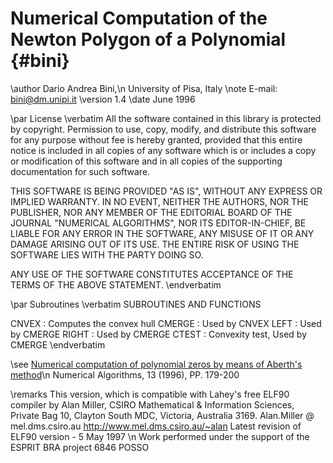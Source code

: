 Numerical Computation of the Newton Polygon of a Polynomial {#bini}
============================================================
\author Dario Andrea Bini,\n University of Pisa, Italy
\note E-mail: bini@dm.unipi.it
\version 1.4
\date June 1996 

\par License
\verbatim
All the software  contained in this library  is protected by copyright. 
Permission  to use, copy, modify, and  distribute this software for any 
purpose without fee is hereby granted, provided that this entire notice 
is included  in all copies  of any software which is or includes a copy 
or modification  of this software  and in all copies  of the supporting 
documentation for such software. 
  
THIS SOFTWARE IS BEING PROVIDED "AS IS", WITHOUT ANY EXPRESS OR IMPLIED 
WARRANTY. IN NO EVENT, NEITHER  THE AUTHORS, NOR THE PUBLISHER, NOR ANY 
MEMBER  OF THE EDITORIAL BOARD OF  THE JOURNAL  "NUMERICAL ALGORITHMS", 
NOR ITS EDITOR-IN-CHIEF, BE  LIABLE FOR ANY ERROR  IN THE SOFTWARE, ANY 
MISUSE  OF IT  OR ANY DAMAGE ARISING OUT OF ITS USE. THE ENTIRE RISK OF 
USING THE SOFTWARE LIES WITH THE PARTY DOING SO.
  
ANY USE  OF THE SOFTWARE  CONSTITUTES  ACCEPTANCE  OF THE TERMS  OF THE 
ABOVE STATEMENT.
\endverbatim

\par Subroutines
\verbatim
SUBROUTINES AND FUNCTIONS

 CNVEX  :  Computes the convex hull
 CMERGE :  Used by CNVEX 
 LEFT   :  Used by CMERGE
 RIGHT  :  Used by CMERGE
 CTEST  :  Convexity test, Used by CMERGE
\endverbatim

\see 
<a href="https://link.springer.com/article/10.1007/BF02207694">Numerical computation of polynomial zeros by means of Aberth's method</a>\n
Numerical Algorithms, 13 (1996), PP. 179-200

\remarks 
This version, which is compatible with Lahey's free ELF90 compiler
by Alan Miller, CSIRO Mathematical & Information Sciences,
Private Bag 10, Clayton South MDC, Victoria, Australia 3169.
Alan.Miller @ mel.dms.csiro.au http://www.mel.dms.csiro.au/~alan
Latest revision of ELF90 version - 5 May 1997 \n
Work performed under the support of the ESPRIT BRA project 6846 POSSO 



  
  
